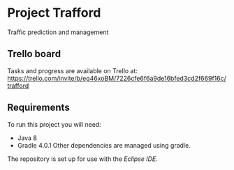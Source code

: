 # Project Trafford
Traffic prediction and management

## Trello board
Tasks and progress are available on Trello at:
https://trello.com/invite/b/eg46xoBM/7226cfe6f6a9de16bfed3cd2f669f16c/trafford

## Requirements
To run this project you will need:
- Java 8
- Gradle 4.0.1
Other dependencies are managed using gradle.

The repository is set up for use with the *Eclipse IDE*.